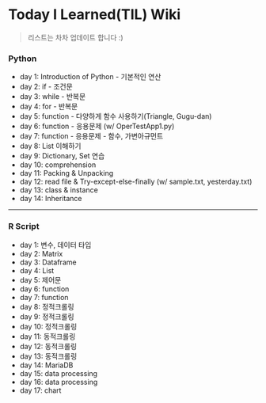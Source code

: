 # Today I Learned(TIL) Wiki
> 리스트는 차차 업데이트 합니다 :)

### Python
- day 1: Introduction of Python - 기본적인 연산
- day 2: if - 조건문
- day 3: while - 반복문
- day 4: for - 반복문
- day 5: function - 다양하게 함수 사용하기(Triangle, Gugu-dan)
- day 6: function  - 응용문제 (w/ OperTestApp1.py)
- day 7: function - 응용문제 - 함수, 가변아규먼트
- day 8: List 이해하기
- day 9: Dictionary, Set 연습
- day 10:  comprehension
- day 11: Packing & Unpacking
- day 12: read file & Try-except-else-finally (w/ sample.txt, yesterday.txt)
- day 13: class & instance
- day 14: Inheritance

---

### R Script

- day 1: 변수, 데이터 타입
- day 2: Matrix
- day 3: Dataframe
- day 4: List
- day 5: 제어문
- day 6: function
- day 7: function
- day 8: 정적크롤링
- day 9: 정적크롤링
- day 10: 정적크롤링
- day 11: 동적크롤링
- day 12: 동적크롤링
- day 13: 동적크롤링
- day 14: MariaDB
- day 15: data processing
- day 16: data processing
- day 17: chart